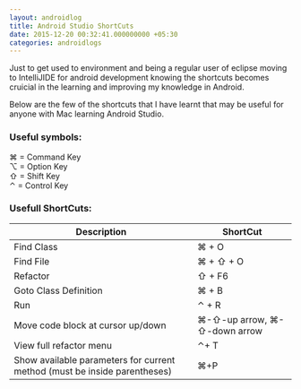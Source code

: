 ```yaml
---
layout: androidlog
title: Android Studio ShortCuts
date: 2015-12-20 00:32:41.000000000 +05:30
categories: androidlogs
---
```


Just to get used to environment and being a regular user of eclipse moving to IntelliJIDE for android development knowing the shortcuts becomes cruicial in the learning and improving my knowledge in Android.

Below are the few of the shortcuts that I have learnt that may be useful for anyone with Mac learning Android Studio.


### Useful symbols:

&#8984; = Command Key  
&#8997; = Option Key  
&#8679; = Shift Key  
&#8963; = Control Key

### Usefull ShortCuts:

| Description					| ShortCut |
|-------------------------------|----------|
|Find Class 					| &#8984; + O|
|Find File 						| &#8984; + &#8679; + O|
| Refactor						| &#8679; + F6|
| Goto Class Definition			| &#8984; + B |
| Run 							| &#8963; + R |
|Move code block at cursor up/down| &#8984;-&#8679;-up arrow, &#8984;-&#8679;-down arrow        |
| View full refactor menu | &#8963;+ T                       |
| Show available parameters for current method (must be inside parentheses) | &#8984;+P            |


